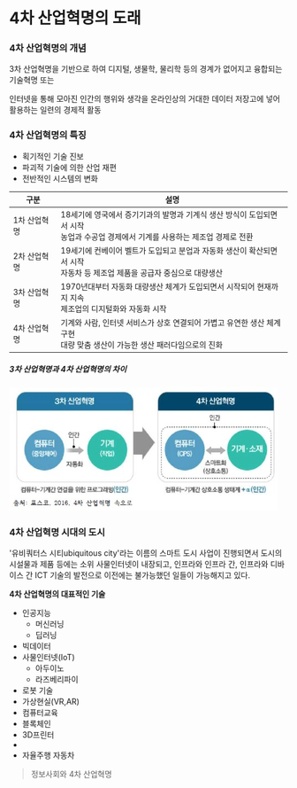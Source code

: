 # 4차 산업혁명의 도래

### 4차 산업혁명의 개념

3차 산업혁명을 기반으로 하여 디지털,  생물학, 물리학 등의 경계가 없어지고 융합되는 기술혁명 또는

인터넷을 통해 모아진 인간의 행위와 생각을 온라인상의 거대한 데이터 저장고에 넣어 활용하는 일련의 경제적 활동



###  4차 산업혁명의 특징

- 획기적인 기술 진보
- 파괴적 기술에 의한 산업 재편
- 전반적인 시스템의 변화

| 구분         | 설명                                                         |
| ------------ | ------------------------------------------------------------ |
| 1차 산업혁명 | 18세기에 영국에서 증기기과의 발명과 기계식 생산 방식이 도입되면서 시작<br>농업과 수공업 경제에서 기계를 사용하는 제조업 경제로 전환 |
| 2차 산업혁명 | 19세기에 컨베이어 벨트가 도입되고 분업과 자동화 생산이 확산되면서 시작<br>자동차 등 제조업 제품을 공급자 중심으로 대량생산 |
| 3차 산업혁명 | 1970년대부터 자동화 대량생산 체계가 도입되면서 시작되어 현재까지 지속<br>제조업의 디지털화와 자동화 시작 |
| 4차 산업혁명 | 기계와 사람, 인터넷 서비스가 상호 연결되어 가볍고 유연한 생산 체계 구현<br>대량 맞춤 생산이 가능한 생산 패러다임으로의 진화 |


##### 3차 산업혁명과 4차 산업혁명의 차이
![4차산업](./img/그림01_3차산업과4차산업.jpg)



###  4차 산업혁명 시대의 도시

'유비쿼터스 시티ubiquitous city'라는 이름의 스마트 도시 사업이 진행되면서 도시의 시설물과 제품 등에는 소위 사물인터넷이 내장되고, 인프라와 인프라 간,  인프라와 디바이스 간 ICT 기술의 발전으로 이전에는 불가능했던 일들이 가능해지고 있다.

**4차 산업혁명의 대표적인 기술**
- 인공지능
  - 머신러닝
  - 딥러닝
- 빅데이터
- 사물인터넷(IoT)
  - 아두이노
  - 라즈베리파이
- 로봇 기술
- 가상현실(VR,AR)
- 컴퓨터교육
- 블록체인
- 3D프린터
- 
- 자율주행 자동차



> 정보사회와 4차 산업혁명
